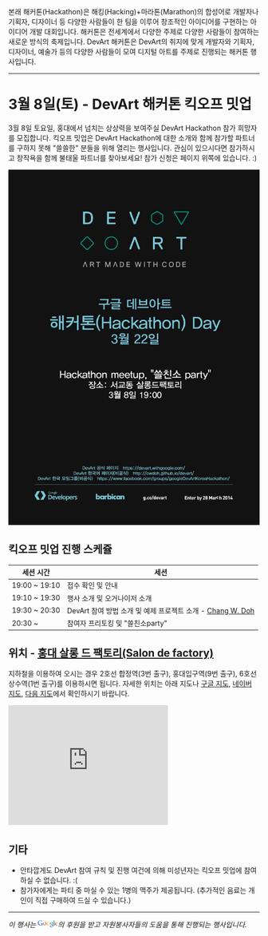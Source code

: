 본래 해커톤(Hackathon)은 해킹(Hacking)+마라톤(Marathon)의 합성어로 개발자나 기획자, 디자이너 등 다양한 사람들이 한 팀을 이루어 창조적인 아이디어를 구현하는 아이디어 개발 대회입니다. 해커톤은 전세계에서 다양한 주제로 다양한 사람들이 참여하는 새로운 방식의 축제입니다. DevArt 해커톤은 DevArt의 취지에 맞게 개발자와 기획자, 디자이너, 예술가 등의 다양한 사람들이 모여 디지털 아트를 주제로 진행되는 해커톤 행사입니다.

---

# 3월 8일(토) - DevArt 해커톤 킥오프 밋업

3월 8일 토요일, 홍대에서 넘치는 상상력을 보여주실 DevArt Hackathon 참가 희망자를 모집합니다. 킥오프 밋업은 DevArt Hackathon에 대한 소개와 함께 참가할 파트너를 구하지 못해 "쓸쓸한" 분들을 위해 열리는 행사입니다. 관심이 있으시다면 참가하시고 창작욕을 함께 불태울 파트너를 찾아보세요! 참가 신청은 페이지 위쪽에 있습니다. :)

<div class="text-center">
  <img style="max-width: 100%; max-height: 100%" src="./images/hackathon-fest.jpg" alt="해커톤 포스터"/>
</div>

## 킥오프 밋업 진행 스케쥴

| 세션 시간 | 세션 |
|---|---|
| 19:00 ~ 19:10 | 접수 확인 및 안내 |
| 19:10 ~ 19:30 | 행사 소개 및 오거나이저 소개 |
| 19:30 ~ 20:30 | DevArt 참여 방법 소개 및 예제 프로젝트 소개 - [Chang W. Doh](http://html5rocksko.blogspot.com) |
| 20:30 ~  | 참여자 프리토킹 및 "쓸친소party" |

## 위치 - [홍대 살롱 드 팩토리(Salon de factory)](https://www.facebook.com/SalonDeFactory)

지하철을 이용하여 오시는 경우 2호선 합정역(3번 출구), 홍대입구역(9번 출구), 6호선 상수역(1번 출구)를 이용하시면 됩니다. 자세한 위치는 아래 지도나 [구글 지도](https://goo.gl/maps/n0WuB), [네이버 지도](http://map.naver.com/local/siteview.nhn?code=19886105), [다음 지도](http://place.map.daum.net/8106600)에서 확인하시기 바랍니다.

<div class="text-center">
<iframe src="https://www.google.com/maps/embed?pb=!1m14!1m8!1m3!1d395.39574479494655!2d126.9218593!3d37.55115359999999!3m2!1i1024!2i768!4f13.1!3m3!1m2!1s0x357c98dacacac473%3A0x71e86b1715c1dd36!2z7IK066Gx65Oc7Yyp7Yag66as!5e0!3m2!1sko!2skr!4v1394080769546" width="320" height="240" frameborder="0" style="border:0"></iframe>
</div>

## 기타

* 안타깝게도 DevArt 참여 규칙 및 진행 여건에 의해 미성년자는 킥오프 밋업에 참여하실 수 없습니다. :(
* 참가자에게는 파티 중 마실 수 있는 1병의 맥주가 제공됩니다. (추가적인 음료는 개인이 직접 구매하여 드실 수 있습니다.)

---

<p class="text-center">
  <em>이 행사는 <img src="images/google.png" style="height: 1em;" class="nothing">의 후원을 받고 자원봉사자들의 도움을 통해 진행되는 행사입니다.</em>
</p>
